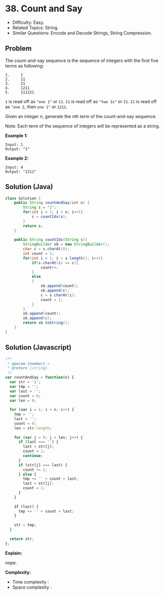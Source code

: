 # 38. Count and Say

- Difficulty: Easy.
- Related Topics: String.
- Similar Questions: Encode and Decode Strings, String Compression.

## Problem

The count-and-say sequence is the sequence of integers with the first five terms as following:
```
1.     1
2.     11
3.     21
4.     1211
5.     111221
```

```1``` is read off as ```"one 1"``` or ```11```.
```11``` is read off as ```"two 1s"``` or ```21```.
```21``` is read off as ```"one 2```, then ```one 1"``` or ```1211```.

Given an integer *n*, generate the *n*th term of the count-and-say sequence.

Note: Each term of the sequence of integers will be represented as a string.

**Example 1:**
```
Input: 1
Output: "1"
```

**Example 2:**
```
Input: 4
Output: "1211"
```

## Solution (Java)
```java
class Solution {
    public String countAndSay(int n) {
        String s = "1";
        for(int i = 1; i < n; i++){
            s = countIdx(s);
        }
        return s;
    }
    
    public String countIdx(String s){
        StringBuilder sb = new StringBuilder();
        char c = s.charAt(0);
        int count = 1;
        for(int i = 1; i < s.length(); i++){
            if(s.charAt(i) == c){
                count++;
            }
            else
            {
                sb.append(count);
                sb.append(c);
                c = s.charAt(i);
                count = 1;
            }
        }
        sb.append(count);
        sb.append(c);
        return sb.toString();
    }
}
```

## Solution (Javascript)

```javascript
/**
 * @param {number} n
 * @return {string}
 */
var countAndSay = function(n) {
  var str = '1';
  var tmp = '';
  var last = '';
  var count = 0;
  var len = 0;
	
  for (var i = 1; i < n; i++) {
    tmp = '';
    last = '';
    count = 0;
    len = str.length;
			
    for (var j = 0; j < len; j++) {
      if (last === '') {
        last = str[j];
        count = 1;
        continue;
      }
      if (str[j] === last) {
        count += 1;
      } else {
        tmp += '' + count + last;
        last = str[j];
        count = 1;
      }
    }
    
    if (last) {
      tmp += '' + count + last;
    }
			
    str = tmp;
  }
	
  return str;
};
```

**Explain:**

nope.

**Complexity:**

* Time complexity :
* Space complexity :
